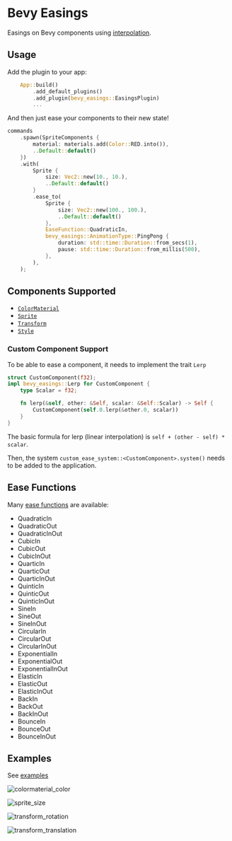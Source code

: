 # Bevy Easings

Easings on Bevy components using [interpolation](https://crates.io/crates/interpolation).

## Usage

Add the plugin to your app:
```rust
    App::build()
        .add_default_plugins()
        .add_plugin(bevy_easings::EasingsPlugin)
        ...
```

And then just ease your components to their new state!
```rust
commands
    .spawn(SpriteComponents {
        material: materials.add(Color::RED.into()),
        ..Default::default()
    })
    .with(
        Sprite {
            size: Vec2::new(10., 10.),
            ..Default::default()
        }
        .ease_to(
            Sprite {
                size: Vec2::new(100., 100.),
                ..Default::default()
            },
            EaseFunction::QuadraticIn,
            bevy_easings::AnimationType::PingPong {
                duration: std::time::Duration::from_secs(1),
                pause: std::time::Duration::from_millis(500),
            },
        ),
    );
```

## Components Supported

- [`ColorMaterial`](https://docs.rs/bevy/0.2.1/bevy/prelude/struct.ColorMaterial.html)
- [`Sprite`](https://docs.rs/bevy/0.2.1/bevy/prelude/struct.Sprite.html)
- [`Transform`](https://docs.rs/bevy/0.2.1/bevy/prelude/struct.Transform.html)
- [`Style`](https://docs.rs/bevy/0.2.1/bevy/prelude/struct.Style.html)

### Custom Component Support

To be able to ease a component, it needs to implement the trait `Lerp`

```rust
struct CustomComponent(f32);
impl bevy_easings::Lerp for CustomComponent {
    type Scalar = f32;

    fn lerp(&self, other: &Self, scalar: &Self::Scalar) -> Self {
        CustomComponent(self.0.lerp(&other.0, scalar))
    }
}
```

The basic formula for lerp (linear interpolation) is `self + (other - self) * scalar`.

Then, the system `custom_ease_system::<CustomComponent>.system()` needs to be added to the application. 

## Ease Functions

Many [ease functions](https://docs.rs/interpolation/0.2.0/interpolation/enum.EaseFunction.html) are available:

- QuadraticIn
- QuadraticOut
- QuadraticInOut
- CubicIn
- CubicOut
- CubicInOut
- QuarticIn
- QuarticOut
- QuarticInOut
- QuinticIn
- QuinticOut
- QuinticInOut
- SineIn
- SineOut
- SineInOut
- CircularIn
- CircularOut
- CircularInOut
- ExponentialIn
- ExponentialOut
- ExponentialInOut
- ElasticIn
- ElasticOut
- ElasticInOut
- BackIn
- BackOut
- BackInOut
- BounceIn
- BounceOut
- BounceInOut


## Examples

See [examples](https://github.com/mockersf/bevy_extra/tree/master/bevy_easings/examples)

![colormaterial_color](https://raw.githubusercontent.com/mockersf/bevy_extra/master/bevy_easings/examples/colormaterial_color.gif)

![sprite_size](https://raw.githubusercontent.com/mockersf/bevy_extra/master/bevy_easings/examples/sprite_size.gif)

![transform_rotation](https://raw.githubusercontent.com/mockersf/bevy_extra/master/bevy_easings/examples/transform_rotation.gif)

![transform_translation](https://raw.githubusercontent.com/mockersf/bevy_extra/master/bevy_easings/examples/transform_translation.gif)
